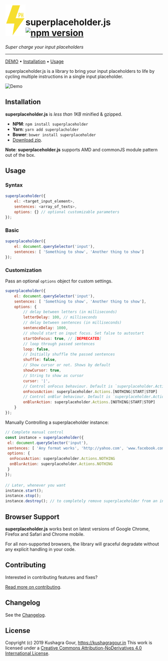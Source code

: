 
<img align="left" width="65px" height="100px" src="assets/logo.png"/>

superplaceholder.js [![npm version](https://badge.fury.io/js/superplaceholder.svg)](http://badge.fury.io/js/superplaceholder)
=====
*Super charge your input placeholders*
***

[DEMO](http://kushagragour.in/lab/superplaceholderjs) • [Installation](#installation) • [Usage](#usage)

superplaceholder.js is a library to bring your input placeholders to life by cycling multiple instructions in a single input placeholder.

![Demo](/assets/superplaceholder.gif)

Installation
-----

**superplaceholder.js** is *less than 1KB* minified & gzipped.

- **NPM**: `npm install superplaceholder`
- **Yarn**: `yarn add superplacholder`
- **Bower**: `bower install superplaceholder`
- [Download zip](https://github.com/chinchang/superplaceholder.js/archive/master.zip).

**Note**: **superplaceholder.js** supports AMD and commonJS module pattern out of the box.

Usage
-----

### Syntax

```js
superplaceholder({
	el: <target_input_element>,
	sentences: <array_of_texts>,
	options: {} // optional customizable parameters
});
```

### Basic

```js
superplaceholder({
	el: document.querySelector('input'),
	sentences: [ 'Something to show', 'Another thing to show']
});
```

### Customization

Pass an optional `options` object for custom settings.

```js
superplaceholder({
	el: document.querySelector('input'),
	sentences: [ 'Something to show', 'Another thing to show'],
	options: {
		// delay between letters (in milliseconds)
		letterDelay: 100, // milliseconds
		// delay between sentences (in milliseconds)
		sentenceDelay: 1000,
		// should start on input focus. Set false to autostart
		startOnFocus: true, // [DEPRECATED]
		// loop through passed sentences
		loop: false,
		// Initially shuffle the passed sentences
		shuffle: false,
		// Show cursor or not. Shows by default
		showCursor: true,
		// String to show as cursor
		cursor: '|',
		// Control onFocus behaviour. Default is `superplaceholder.Actions.START`
		onFocusAction: superplaceholder.Actions.[NOTHING|START|STOP]
		// Control onBlur behaviour. Default is `superplaceholder.Actions.STOP`
 		onBlurAction: superplaceholder.Actions.[NOTHING|START|STOP]
	}
});
```

Manually Controlling a superplaceholder instance:

```js
// Complete manual control
const instance = superplaceholder({
 el: document.querySelector('input'),
 sentences: [ 'Any format works', 'http://yahoo.com', 'www.facebook.com', 'airbnb.com' ],
 options: {
  onFocusAction: superplaceholder.Actions.NOTHING
  onBlurAction: superplaceholder.Actions.NOTHING
 }
});

// Later, whenever you want
instance.start();
instance.stop();
instance.destroy(); // to completely remove superplaceholder from an input
```

Browser Support
-----

**superplaceholder.js** works best on latest versions of Google Chrome, Firefox and Safari and Chrome mobile.

For all non-supported browsers, the library will graceful degradate without any explicit handling in your code.

Contributing
-----

Interested in contributing features and fixes?

[Read more on contributing](./CONTRIBUTING.md).

Changelog
-----

See the [Changelog](https://github.com/chinchang/superplaceholder.js/wiki/Changelog).

License
-----

Copyright (c) 2019 Kushagra Gour, https://kushagragour.in
This work is licensed under a [Creative Commons Attribution-NoDerivatives 4.0 International License](http://creativecommons.org/licenses/by-nd/4.0/).
